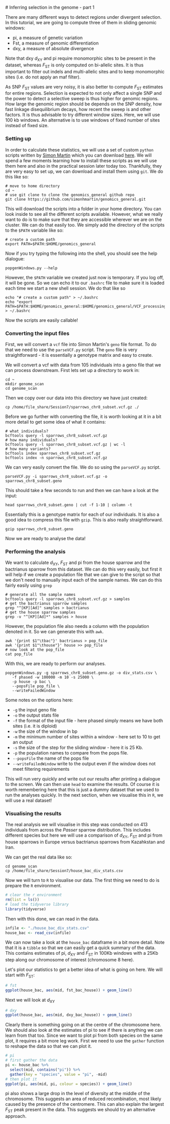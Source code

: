 # Inferring selection in the genome - part 1

There are many different ways to detect regions under divergent selection. In this tutorial, we are going to compute three of them in sliding genomic windows:
- pi, a measure of genetic variation
- Fst, a measure of genomic differentiation
- dxy, a measure of absolute divergence

Note that dxy *d*<sub>XY</sub> and pi require monomorphic sites to be present in the dataset, whereas  *F*<sub>ST</sub> is only computed on bi-allelic sites. It is thus important to filter out indels and multi-allelic sites and to keep monomorphic sites (i.e. do not apply an maf filter).

As SNP  *F*<sub>ST</sub> values are very noisy, it is also better to compute  *F*<sub>ST</sub> estimates for entire regions. Selection is expected to not only affect a single SNP and the power to detect a selective sweep is thus higher for genomic regions. How large the genomic region should be depends on the SNP density, how fast linkage disequilibrium decays, how recent the sweep is and other factors. It is thus advisable to try different window sizes. Here, we will use 100 kb windows. An alternative is to use windows of fixed number of sites instead of fixed size.

### Setting up

In order to calculate these statistics, we will use a set of custom `python` scripts written by [Simon Martin](https://simonmartinlab.org/) which you can download [here](https://github.com/simonhmartin/genomics_general). We will spend a few moments learning how to install these scripts as we will use them here and also in the practical session later today too. Thankfully, they are very easy to set up, we can download and install them using `git`. We do this like so:

```shell
# move to home directory
cd ~
# use git clone to clone the genomics_general github repo
git clone https://github.com/simonhmartin/genomics_general.git
```

This will download the scripts into a folder in your home directory. You can look inside to see all the different scripts available. However, what we really want to do is to make sure that they are accessible wherever we are on the cluster. We can do that easily too. We simply add the directory of the scripts to the `$PATH` variable like so:

```shell
# create a custom path
export PATH=$PATH:$HOME/genomics_general
```

Now if you try typing the following into the shell, you should see the help dialogue:

```shell
popgenWindows.py --help
```

However, the `$PATH` variable we created just now is temporary. If you log off, it will be gone. So we can echo it to our `.bashrc` file to make sure it is loaded each time we start a new shell session. We do that like so

```shell
echo "# create a custom path" > ~/.bashrc
echo "export PATH=$PATH:$HOME/genomics_general:$HOME/genomics_general/VCF_processing" > ~/.bashrc
```

Now the scripts are easily callable!

### Converting the input files

First, we will convert a `vcf` file into Simon Martin's `geno` file format. To do that we need to use the `parseVCF.py` script. The `geno` file is very straightforward - it is essentially a genotype matrix and easy to create.

We will convert a vcf with data from 105 individuals into a geno file that we can process downstream. First lets set up a directory to work in:

```shell
cd ~
mkdir genome_scan
cd genome_scan
```
Then we copy over our data into this directory we have just created:

```shell
cp /home/file_share/Session7/sparrows_chr8_subset.vcf.gz ./
```
Before we go further with converting the file, it is worth looking at it in a bit more detail to get some idea of what it contains:

```shell
# what individuals?
bcftools query -l sparrows_chr8_subset.vcf.gz
# how many individuals?
bcftools query -l sparrows_chr8_subset.vcf.gz | wc -l
# how many variants?
bcftools index sparrows_chr8_subset.vcf.gz
bcftools index -n sparrows_chr8_subset.vcf.gz
```

We can very easily convert the file. We do so using the `parseVCF.py` script.

```shell
parseVCF.py -i sparrows_chr8_subset.vcf.gz -o sparrows_chr8_subset.geno
```

This should take a few seconds to run and then we can have a look at the input:

```shell
head sparrows_chr8_subset.geno | cut -f 1-10 | column -t
```

Essentially this is a genotype matrix for each of our individuals. It is also a good idea to compress this file with `gzip`. This is also really straightforward.

```shell
gzip sparrows_chr8_subset.geno
```

Now we are ready to analyse the data!

### Performing the analysis

We want to calculate *d*<sub>XY</sub>, *F*<sub>ST</sub> and pi from the house sparrow and the bactrianus sparrow from this dataset. We can do this very easily, but first it will help if we create a population file that we can give to the script so that we don't need to manually input each of the sample names. We can do this fairly easily using `grep`

```shell
# generate all the sample names
bcftools query -l sparrows_chr8_subset.vcf.gz > samples
# get the bactrianus sparrow samples
grep "^[KP][Ad]" samples > bactrianus
# get the house sparrow samples
grep -v "^[KP][Ad]*" samples > house
```

However, the population file also needs a column with the population denoted in it. So we can generate this with `awk`.

```shell
awk '{print $1"\tbac"}' bactrianus > pop_file
awk '{print $1"\thouse"}' house >> pop_file
# now look at the pop_file
cat pop_file
```

With this, we are ready to perform our analyses.

```shell
popgenWindows.py -g sparrows_chr8_subset.geno.gz -o div_stats.csv \
   -f phased -w 100000 -m 10 -s 25000 \
   -p house -p bac \
   --popsFile pop_file \
   --writeFailedWindow
```
Some notes on the options here:

- `-g` the input geno file
- `-o` the output stats file
- `-f` the format of the input file - here phased simply means we have both sites (i.e. it is diploid)
- `-w` the size of the window in bp
- `-m` the minimum number of sites within a window - here set to 10 to get an output
- `-s` the size of the step for the sliding window - here it is 25 Kb.
- `-p` the population names to compare from the pops file.
- `--popsFile` the name of the pops file
- `--writeFailedWindow` write to the output even if the window does not meet filtering requirements

This will run very quickly and write out our results after printing a dialogue to the screen. We can then use `head` to examine the results. Of course it is worth remembering here that this is just a dummy dataset that we used to run the analyses quickly. In the next section, when we visualise this in `R`, we will use a real dataset!

### Visualising the results

The real analysis we will visualise in this step was conducted on 413 individuals from across the *Passer* sparrow distribution. This includes different species but here we will use a comparison of *d*<sub>XY</sub>, *F*<sub>ST</sub> and pi from house sparrows in Europe versus bactrianus sparrows from Kazahkstan and Iran.

We can get the real data like so:

```shell
cd genome_scan
cp /home/file_share/Session7/house_bac_div_stats.csv
```

Now we will turn to `R` to visualise our data. The first thing we need to do is prepare the `R` environment.

```r
# clear the r environment
rm(list = ls())
# load the tidyverse library
library(tidyverse)
```

Then with this done, we can read in the data.

```r
infile <- "./house_bac_div_stats.csv"
house_bac <- read_csv(infile)
```

We can now take a look at the `house_bac` dataframe in a bit more detail. Note that it is a `tibble` so that we can easily get a quick summary of the data. This contains estimates of pi, *d*<sub>XY</sub> and *F*<sub>ST</sub> in 100Kb windows with a 25Kb step along our chromosome of interest (chromosome 8 here).

Let's plot our statistics to get a better idea of what is going on here. We will start with *F*<sub>ST</sub>:

```r
# fst
ggplot(house_bac, aes(mid, fst_bac_house)) + geom_line()
```

Next we will look at *d*<sub>XY</sub>

```r
# dxy
ggplot(house_bac, aes(mid, dxy_bac_house)) + geom_line()
```

Clearly there is something going on at the centre of the chromosome here. We should also look at the estimates of pi to see if there is anything we can learn from that too. Since we want to plot pi from both species on the same plot, it requires a bit more leg work. First we need to use the `gather` function to reshape the data so that we can plot it.

```r
# pi
# first gather the data
pi <- house_bac %>%
  select(mid, contains("pi")) %>%
  gather(key = "species", value = "pi", -mid)
# then plot it
ggplot(pi, aes(mid, pi, colour = species)) + geom_line()
```

pi also shows a large drop in the level of diversity at the middle of the chromosome. This suggests an area of reduced recombination, most likely caused by the presence of the centromere. This can also explain the largest *F*<sub>ST</sub> peak present in the data. This suggests we should try an alternative approach.
